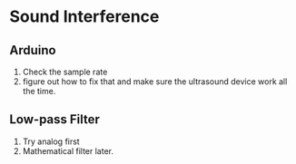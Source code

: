 ﻿# Sound Interference
## Arduino
1. Check the sample rate
2. figure out how to fix that and make sure the ultrasound device work all the time.
## Low-pass Filter
1. Try analog first
2. Mathematical filter later.
